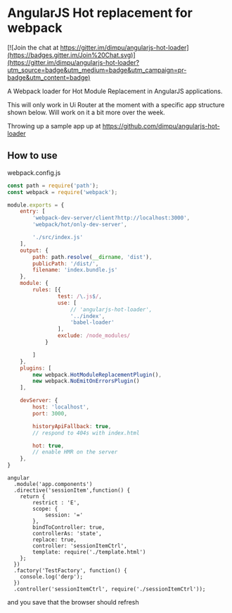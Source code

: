 # AngularJS Hot replacement for webpack

[![Join the chat at https://gitter.im/dimpu/angularjs-hot-loader](https://badges.gitter.im/Join%20Chat.svg)](https://gitter.im/dimpu/angularjs-hot-loader?utm_source=badge&utm_medium=badge&utm_campaign=pr-badge&utm_content=badge)

A  Webpack loader for Hot Module Replacement in AngularJS applications.

This will only work in Ui Router at the moment with a specific app structure shown below. Will work on it a bit more over the week.

Throwing up a sample app up at https://github.com/dimpu/angularjs-hot-loader

## How to use

webpack.config.js

```js
const path = require('path');
const webpack = require('webpack');

module.exports = {
    entry: [
        'webpack-dev-server/client?http://localhost:3000',
        'webpack/hot/only-dev-server',

        './src/index.js'
    ],
    output: {
        path: path.resolve(__dirname, 'dist'),
        publicPath: '/dist/',
        filename: 'index.bundle.js'
    },
    module: {
        rules: [{
                test: /\.js$/,
                use: [
                    // 'angularjs-hot-loader',
                    '../index',
                    'babel-loader'
                ],
                exclude: /node_modules/
            }

        ]
    },
    plugins: [
        new webpack.HotModuleReplacementPlugin(),
        new webpack.NoEmitOnErrorsPlugin()
    ],

    devServer: {
        host: 'localhost',
        port: 3000,

        historyApiFallback: true,
        // respond to 404s with index.html

        hot: true,
        // enable HMR on the server
    },
}
```



```
angular
  .module('app.components')
  .directive('sessionItem',function() {
    return {
        restrict : 'E',
        scope: {
            session: '='
        },
        bindToController: true,
        controllerAs: 'state',
        replace: true,
        controller: 'sessionItemCtrl',
        template: require('./template.html')
    };
  })
  .factory('TestFactory', function() {
    console.log('derp');
  })
  .controller('sessionItemCtrl', require('./sessionItemCtrl'));
```

and you save that the browser should refresh
